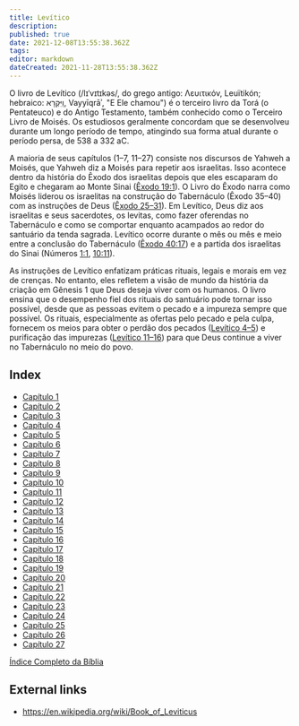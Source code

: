 ```yaml
---
title: Levítico
description: 
published: true
date: 2021-12-08T13:55:38.362Z
tags: 
editor: markdown
dateCreated: 2021-11-28T13:55:38.362Z
---
```


O livro de Levítico (/lɪˈvɪtɪkəs/, do grego antigo: Λευιτικόν, Leuïtikón; hebraico: וַיִּקְרָא, Vayyīqrāʾ, "E Ele chamou") é o terceiro livro da Torá (o Pentateuco) e do Antigo Testamento, também conhecido como o Terceiro Livro de Moisés. Os estudiosos geralmente concordam que se desenvolveu durante um longo período de tempo, atingindo sua forma atual durante o período persa, de 538 a 332 aC.

A maioria de seus capítulos (1–7, 11–27) consiste nos discursos de Yahweh a Moisés, que Yahweh diz a Moisés para repetir aos israelitas. Isso acontece dentro da história do Êxodo dos israelitas depois que eles escaparam do Egito e chegaram ao Monte Sinai ([Êxodo 19:1](/pt/Bible/Exodus/19#v1)). O Livro do Êxodo narra como Moisés liderou os israelitas na construção do Tabernáculo (Êxodo 35–40) com as instruções de Deus ([Êxodo 25–31](/pt/Bible/Exodus/25)). Em Levítico, Deus diz aos israelitas e seus sacerdotes, os levitas, como fazer oferendas no Tabernáculo e como se comportar enquanto acampados ao redor do santuário da tenda sagrada. Levítico ocorre durante o mês ou mês e meio entre a conclusão do Tabernáculo ([Êxodo 40:17](/pt/Bible/Exodus/40#v17)) e a partida dos israelitas do Sinai (Números [1:1](/pt/Bible/Numbers/1#v1), [10:11](/pt/Bible/Numbers/10#v11)).

As instruções de Levítico enfatizam práticas rituais, legais e morais em vez de crenças. No entanto, eles refletem a visão de mundo da história da criação em Gênesis 1 que Deus deseja viver com os humanos. O livro ensina que o desempenho fiel dos rituais do santuário pode tornar isso possível, desde que as pessoas evitem o pecado e a impureza sempre que possível. Os rituais, especialmente as ofertas pelo pecado e pela culpa, fornecem os meios para obter o perdão dos pecados ([Levítico 4–5](/pt/Bible/Leviticus/4)) e purificação das impurezas ([Levítico 11–16](/pt/Bible/Leviticus/11)) para que Deus continue a viver no Tabernáculo no meio do povo. 



## Index

- [Capítulo 1](/pt/Bible/Leviticus/1)
- [Capítulo 2](/pt/Bible/Leviticus/2)
- [Capítulo 3](/pt/Bible/Leviticus/3)
- [Capítulo 4](/pt/Bible/Leviticus/4)
- [Capítulo 5](/pt/Bible/Leviticus/5)
- [Capítulo 6](/pt/Bible/Leviticus/6)
- [Capítulo 7](/pt/Bible/Leviticus/7)
- [Capítulo 8](/pt/Bible/Leviticus/8)
- [Capítulo 9](/pt/Bible/Leviticus/9)
- [Capítulo 10](/pt/Bible/Leviticus/10)
- [Capítulo 11](/pt/Bible/Leviticus/11)
- [Capítulo 12](/pt/Bible/Leviticus/12)
- [Capítulo 13](/pt/Bible/Leviticus/13)
- [Capítulo 14](/pt/Bible/Leviticus/14)
- [Capítulo 15](/pt/Bible/Leviticus/15)
- [Capítulo 16](/pt/Bible/Leviticus/16)
- [Capítulo 17](/pt/Bible/Leviticus/17)
- [Capítulo 18](/pt/Bible/Leviticus/18)
- [Capítulo 19](/pt/Bible/Leviticus/19)
- [Capítulo 20](/pt/Bible/Leviticus/20)
- [Capítulo 21](/pt/Bible/Leviticus/21)
- [Capítulo 22](/pt/Bible/Leviticus/22)
- [Capítulo 23](/pt/Bible/Leviticus/23)
- [Capítulo 24](/pt/Bible/Leviticus/24)
- [Capítulo 25](/pt/Bible/Leviticus/25)
- [Capítulo 26](/pt/Bible/Leviticus/26)
- [Capítulo 27](/pt/Bible/Leviticus/27)

[Índice Completo da Bíblia](/pt/index/bible)


## External links

- https://en.wikipedia.org/wiki/Book_of_Leviticus